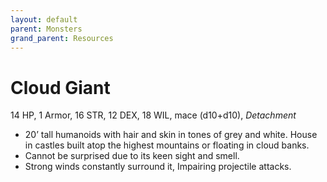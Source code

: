 ```yaml
---
layout: default
parent: Monsters
grand_parent: Resources
---
```


# Cloud Giant

14 HP, 1 Armor, 16 STR, 12 DEX, 18 WIL, mace (d10+d10), _Detachment_

- 20’ tall humanoids with hair and skin in tones of grey and white. House in castles built atop the highest mountains or floating in cloud banks.
- Cannot be surprised due to its keen sight and smell.
- Strong winds constantly surround it, Impairing projectile attacks.
